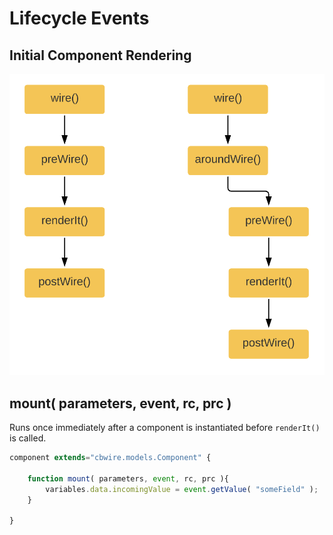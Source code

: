 # Lifecycle Events

## Initial Component Rendering

![](<../.gitbook/assets/image (1).png>)

## mount( parameters, event, rc, prc )

Runs once immediately after a component is instantiated before `renderIt()` is called.

```javascript
component extends="cbwire.models.Component" {

    function mount( parameters, event, rc, prc ){
        variables.data.incomingValue = event.getValue( "someField" );
    }

}
```

## &#x20;
